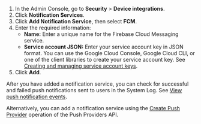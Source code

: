 1. In the Admin Console, go to **Security** > **Device integrations**.
2. Click **Notification Services**.
3. Click **Add Notification Service**, then select **FCM**.
4. Enter the required information:
   * **Name:** Enter a unique name for the Firebase Cloud Messaging service.
   * **Service account JSON:** Enter your service account key in JSON format.
   You can use the Google Cloud Console, Google Cloud CLI, or one of the client libraries to create your service account key. See [Creating and managing service account keys](https://cloud.google.com/iam/docs/creating-managing-service-account-keys).
5. Click **Add**.

After you have added a notification service, you can check for successful and failed push notifications sent to users in the System Log. See [View push notification events](https://help.okta.com/okta_help.htm?type=oie&id=ext-all-notification-services).

Alternatively, you can add a notification service using the [Create Push Provider](/docs/references/api/push-providers/#create-push-provider) operation of the Push Providers API.
